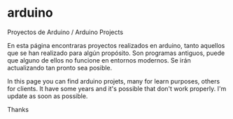 # arduino
Proyectos de Arduino / Arduino Projects

En esta página encontraras proyectos realizados en arduino, tanto aquellos que se han realizado para algún propósito.
Son programas antiguos, puede que alguno de ellos no funcione en entornos modernos. Se irán actualizando tan pronto sea posible.

In this page you can find arduino projets, many for learn purposes, others for clients. It have some years and it's possible that don't work properly. I'm update as soon as possible.

Thanks
